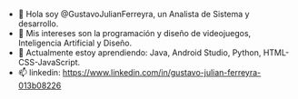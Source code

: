 - 👋 Hola soy @GustavoJulianFerreyra, un Analista de Sistema y desarrollo.
- 👀 Mis intereses son la programación y diseño de videojuegos, Inteligencia Artificial y Diseño.
- 🌱 Actualmente estoy aprendiendo: Java, Android Studio, Python, HTML-CSS-JavaScript.
- 📫 linkedin: https://www.linkedin.com/in/gustavo-julian-ferreyra-013b08226

<!---
GustavoJulianFerreyra/GustavoJulianFerreyra is a ✨ special ✨ repository because its `README.md` (this file) appears on your GitHub profile.
You can click the Preview link to take a look at your changes.
--->
